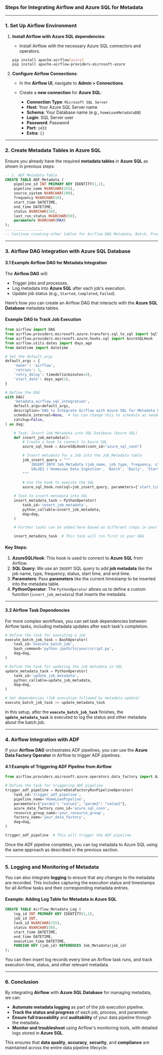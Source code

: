 
### Steps for Integrating Airflow and Azure SQL for Metadata

---

### **1. Set Up Airflow Environment**

1. **Install Airflow with Azure SQL dependencies**:

   * Install Airflow with the necessary Azure SQL connectors and operators.

   ```bash
   pip install apache-airflow[azure]
   pip install apache-airflow-providers-microsoft-azure
   ```

2. **Configure Airflow Connections**:

   * In the **Airflow UI**, navigate to **Admin > Connections**.
   * Create a **new connection** for **Azure SQL**:

     * **Connection Type**: `Microsoft SQL Server`
     * **Host**: Your Azure SQL Server name
     * **Schema**: Your Database name (e.g., `homeLoanMetadataDB`)
     * **Login**: SQL Server user
     * **Password**: Password
     * **Port**: `1433`
     * **Extra**: `{}`

---

### **2. Create Metadata Tables in Azure SQL**

Ensure you already have the required **metadata tables** in **Azure SQL** as shown in previous steps:

```sql
-- 1. ADF Metadata Table
CREATE TABLE ADF_Metadata (
    pipeline_id INT PRIMARY KEY IDENTITY(1,1),
    pipeline_name NVARCHAR(255),
    source_system NVARCHAR(100),
    frequency NVARCHAR(50),
    start_time DATETIME,
    end_time DATETIME,
    status NVARCHAR(50),
    last_run_status NVARCHAR(50),
    parameters NVARCHAR(MAX)
);
.................
-- Continue creating other tables for Airflow DAG Metadata, Batch, Process, and Process Parameter...
```

---

### **3. Airflow DAG Integration with Azure SQL Database**

#### 3.1 **Example Airflow DAG for Metadata Integration**

The **Airflow DAG** will:

* Trigger jobs and processes.
* Log metadata into **Azure SQL** after each job's execution.
* Update job status (e.g., `Started`, `Completed`, `Failed`).

Here’s how you can create an Airflow DAG that interacts with the **Azure SQL Database** metadata tables.

#### Example DAG to Track Job Execution

```python
from airflow import DAG
from airflow.providers.microsoft.azure.transfers.sql_to_sql import SqlToSqlOperator
from airflow.providers.microsoft.azure.hooks.sql import AzureSQLHook
from airflow.utils.dates import days_ago
from datetime import datetime

# Set the default_args
default_args = {
    'owner': 'airflow',
    'retries': 1,
    'retry_delay': timedelta(minutes=5),
    'start_date': days_ago(1),
}

# Define the DAG
with DAG(
    'metadata_airflow_sql_integration',
    default_args=default_args,
    description='DAG to Integrate Airflow with Azure SQL for Metadata Logging',
    schedule_interval=None,  # You can change this to schedule as needed
    catchup=False,
) as dag:

    # Task: Insert Job Metadata into SQL Database (Azure SQL)
    def insert_job_metadata():
        # Create a hook to connect to Azure SQL
        azure_sql_hook = AzureSQLHook(conn_id="azure_sql_conn")

        # Insert metadata for a Job into the Job_Metadata table
        job_insert_query = """
            INSERT INTO Job_Metadata (job_name, job_type, frequency, status, start_time, end_time)
            VALUES ('HomeLoan Data Ingestion', 'Batch', 'Daily', 'Started', @start_time, @end_time)
        """
        
        # Use the hook to execute the SQL
        azure_sql_hook.run(sql=job_insert_query, parameters={'start_time': datetime.now(), 'end_time': datetime.now()})

    # Task to insert metadata into SQL
    insert_metadata_task = PythonOperator(
        task_id='insert_job_metadata',
        python_callable=insert_job_metadata,
        dag=dag,
    )

    # Further tasks can be added here based on different steps in your DAG

    insert_metadata_task  # This task will run first in your DAG
```

#### Key Steps:

1. **AzureSQLHook**: This hook is used to connect to **Azure SQL** from Airflow.
2. **SQL Query**: We use an `INSERT` SQL query to add **job metadata** like the job name, type, frequency, status, start time, and end time.
3. **Parameters**: Pass **parameters** like the current timestamp to be inserted into the metadata table.
4. **PythonOperator**: The `PythonOperator` allows us to define a custom function (`insert_job_metadata`) that inserts the metadata.

---

#### 3.2 **Airflow Task Dependencies**

For more complex workflows, you can set task dependencies between Airflow tasks, including metadata updates after each task's completion.

```python
# Define the task for executing a job
execute_batch_job_task = BashOperator(
    task_id='execute_batch_job',
    bash_command='python /path/to/your/script.py',
    dag=dag,
)

# Define the task for updating the job metadata in SQL
update_metadata_task = PythonOperator(
    task_id='update_job_metadata',
    python_callable=update_job_metadata,
    dag=dag,
)

# Set dependencies (Job execution followed by metadata update)
execute_batch_job_task >> update_metadata_task
```

In this setup, after the **`execute_batch_job_task`** finishes, the **`update_metadata_task`** is executed to log the status and other metadata about the batch job.

---

### **4. Airflow Integration with ADF**

If your **Airflow DAG** orchestrates ADF pipelines, you can use the **Azure Data Factory Operator** in Airflow to trigger ADF pipelines.

#### 4.1 **Example of Triggering ADF Pipeline from Airflow**

```python
from airflow.providers.microsoft.azure.operators.data_factory import AzureDataFactoryRunPipelineOperator

# Define the task for triggering ADF pipeline
trigger_adf_pipeline = AzureDataFactoryRunPipelineOperator(
    task_id='trigger_adf_pipeline',
    pipeline_name='HomeLoanPipeline',
    parameters={"param1": "value1", "param2": "value2"},
    azure_data_factory_conn_id='azure_sql_conn',
    resource_group_name='your_resource_group',
    factory_name='your_data_factory',
    dag=dag,
)

trigger_adf_pipeline  # This will trigger the ADF pipeline
```

Once the ADF pipeline completes, you can log metadata to Azure SQL using the same approach as described in the previous section.

---

### **5. Logging and Monitoring of Metadata**

You can also integrate **logging** to ensure that any changes to the metadata are recorded. This includes capturing the execution status and timestamps for all Airflow tasks and their corresponding metadata entries.

#### Example: Adding Log Table for Metadata in Azure SQL

```sql
CREATE TABLE Airflow_Metadata_Log (
    log_id INT PRIMARY KEY IDENTITY(1,1),
    job_id INT,
    task_id NVARCHAR(255),
    status NVARCHAR(50),
    start_time DATETIME,
    end_time DATETIME,
    execution_time DATETIME,
    FOREIGN KEY (job_id) REFERENCES Job_Metadata(job_id)
);
```

You can then insert log records every time an Airflow task runs, and track execution time, status, and other relevant metadata.

---

### **6. Conclusion**

By integrating **Airflow** with **Azure SQL Database** for managing metadata, we can:

* **Automate metadata logging** as part of the job execution pipeline.
* **Track the status and progress** of each job, process, and parameter.
* **Ensure full traceability** and **auditability** of your data pipeline through the metadata.
* **Monitor and troubleshoot** using Airflow's monitoring tools, with detailed logs stored in **Azure SQL**.

This ensures that **data quality**, **accuracy**, **security**, and **compliance** are maintained across the entire data pipeline lifecycle.

